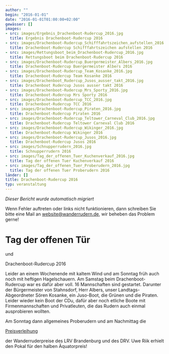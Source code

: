 ```yaml
---
author: ""
begin: "2016-01-01"
date: "2016-01-01T01:00:00+02:00"
gewässer: []
images:
- src: images/Ergebnis_Drachenboot-Rudercup_2016.jpg
  title: Ergebnis Drachenboot-Rudercup 2016
- src: images/Drachenboot-Rudercup_Schifffahrtszeichen_aufstellen_2016.jpg
  title: Drachenboot-Rudercup Schifffahrtszeichen aufstellen 2016
- src: images/Rettungsboot_beim_Drachenboot-Rudercup_2016.jpg
  title: Rettungsboot beim Drachenboot-Rudercup 2016
- src: images/Drachenboot-Rudercup_Buergermeister_Albers_2016.jpg
  title: Drachenboot-Rudercup Buergermeister Albers 2016
- src: images/Drachenboot-Rudercup_Team_Kosanke_2016.jpg
  title: Drachenboot-Rudercup Team Kosanke 2016
- src: images/Drachenboot_Rudercup_Jusos_ausser_takt_2016.jpg
  title: Drachenboot Rudercup Jusos ausser takt 2016
- src: images/Drachenboot-Rudercup_Mrs_Sporty_2016.jpg
  title: Drachenboot-Rudercup Mrs Sporty 2016
- src: images/Drachenboot-Rudercup_TCC_2016.jpg
  title: Drachenboot-Rudercup TCC 2016
- src: images/Drachenboot-Rudercup_Piraten_2016.jpg
  title: Drachenboot-Rudercup Piraten 2016
- src: images/Drachenboot-Rudercup_Teltower_Carneval_Club_2016.jpg
  title: Drachenboot-Rudercup Teltower Carneval Club 2016
- src: images/Drachenboot-Rudercup_Wikinger_2016.jpg
  title: Drachenboot-Rudercup Wikinger 2016
- src: images/Drachenboot-Rudercup_Jusos_2016.jpg
  title: Drachenboot-Rudercup Jusos 2016
- src: images/Schnupperrudern_2016.jpg
  title: Schnupperrudern 2016
- src: images/Tag_der_offenen_Tuer_Kuchenverkauf_2016.jpg
  title: Tag der offenen Tuer Kuchenverkauf 2016
- src: images/Tag_der_offenen_Tuer_Proberudern_2016.jpg
  title: Tag der offenen Tuer Proberudern 2016
länder: []
title: Drachenboot-Rudercup 2016
typ: veranstaltung
---
```



*Dieser Bericht wurde automatisch migriert*

Wenn Fehler auftreten oder links nicht funktionieren, dann schreiben Sie bitte eine Mail an website@wanderrudern.de, wir beheben das Problem gerne!



# Tag der offenen Tür


und

Drachenboot-Rudercup 2016

Leider an einem Wochenende mit kaltem Wind und am Sonntag früh auch noch mit heftigen Hagelschauern. Am Samstag beim Drachenboot-Rudercup war es dafür aber voll. 16 Mannschaften sind gestartet. Darunter der Bürgermeister von Stahnsdorf, Herr Albers, unser Landtags-Abgeordneter Sören Kosanke, ein Juso-Boot, die Grünen und die Piraten. Leider wieder kein Boot der CDu, dafür aber noch etliche Boote mit Firmenmannschaften und Privatleuten, die das Rudern auch einmal ausprobieren wollten.

Am Sonntag dann allgemeines Proberudern und am Nachmittag die

[Preisverleihung](/berichte/2016/preisverleihungen_2016)

der Wanderruderpreise des LRV Brandenburg und des DRV. Uwe Riik erhielt den Pokal für den halben Äquatorpreis!